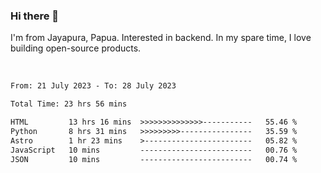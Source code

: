 ### Hi there 👋

I'm from Jayapura, Papua. Interested in backend. In my spare time, I love building open-source products.

<br>

 
 <!--START_SECTION:waka-->

```txt
From: 21 July 2023 - To: 28 July 2023

Total Time: 23 hrs 56 mins

HTML         13 hrs 16 mins  >>>>>>>>>>>>>>-----------   55.46 %
Python       8 hrs 31 mins   >>>>>>>>>----------------   35.59 %
Astro        1 hr 23 mins    >------------------------   05.82 %
JavaScript   10 mins         -------------------------   00.76 %
JSON         10 mins         -------------------------   00.74 %
```

<!--END_SECTION:waka-->
